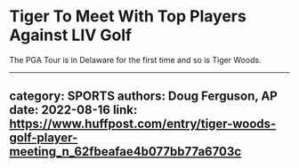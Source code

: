 # Tiger To Meet With Top Players Against LIV Golf

The PGA Tour is in Delaware for the first time and so is Tiger Woods.

---
category: SPORTS
authors: Doug Ferguson, AP
date: 2022-08-16
link: https://www.huffpost.com/entry/tiger-woods-golf-player-meeting_n_62fbeafae4b077bb77a6703c
---
